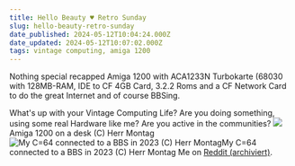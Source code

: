 ```yaml
---
title: Hello Beauty ♥️ Retro Sunday
slug: hello-beauty-retro-sunday
date_published: 2024-05-12T10:04:24.000Z
date_updated: 2024-05-12T10:07:02.000Z
tags: vintage computing, amiga 1200
---
```


Nothing special recapped Amiga 1200 with ACA1233N Turbokarte (68030 with 128MB-RAM, IDE to CF 4GB Card, 3.2.2 Roms and a CF Network Card to do the great Internet and of course BBSing.

What's up with your Vintage Computing Life? Are you doing something, using some real Hardware like me? Are you active in the communities?
![](__GHOST_URL__/content/images/2024/05/hello-beauty-retro-sunday-v0-eev3no5rcyzc1.jpg.webp)Amiga 1200 on a desk (C) Herr Montag![My C=64 connected to a BBS in 2023 (C) Herr Montag](__GHOST_URL__/content/images/2024/05/c64_rtrbttlsttn-1.jpg)My C=64 connected to a BBS in 2023 (C) Herr Montag
Me on [Reddit (archiviert)](http://web.archive.org/web/20241001000551/https://www.reddit.com/r/retrobattlestations/comments/1cq2r8p/hello_beauty_retro_sunday/).
